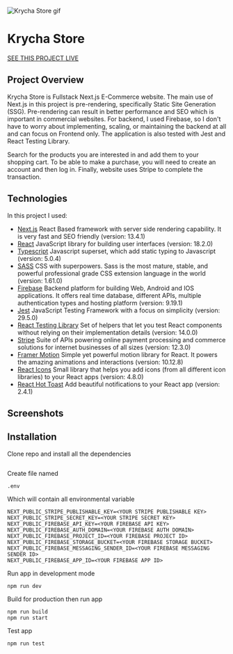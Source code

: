 ![Krycha Store gif](https://github.com/Krycha94/fullstack-nextjs-ecommerce/blob/main/public/krycha-store-gif.gif?raw=true)

# Krycha Store

[SEE THIS PROJECT LIVE](https://krycha-store.vercel.app/)

## Project Overview

Krycha Store is Fullstack Next.js E-Commerce website. The main use of Next.js in this project is pre-rendering, specifically Static Site Generation (SSG). Pre-rendering can result in better performance and SEO which is important in commercial websites. For backend, I used Firebase, so I don't have to worry about implementing, scaling, or maintaining the backend at all and can focus on Frontend only. The application is also tested with Jest and React Testing Library.

Search for the products you are interested in and add them to your shopping cart. To be able to make a purchase, you will need to create an account and then log in. Finally, website uses Stripe to complete the transaction.

## Technologies

In this project I used:

- [Next.js](https://nextjs.org/) React Based framework with server side rendering capability. It is very fast and SEO friendly (version: 13.4.1)
- [React](https://reactjs.org/) JavaScript library for building user interfaces (version: 18.2.0)
- [Typescript](https://www.typescriptlang.org/) Javascript superset, which add static typing to Javascript (version: 5.0.4)
- [SASS](https://sass-lang.com/) CSS with superpowers. Sass is the most mature, stable, and powerful professional grade CSS extension language in the world (version: 1.61.0)
- [Firebase](https://firebase.google.com/) Backend platform for building Web, Android and IOS applications. It offers real time database, different APIs, multiple authentication types and hosting platform (version: 9.19.1)
- [Jest](https://jestjs.io/) JavaScript Testing Framework with a focus on simplicity (version: 29.5.0)
- [React Testing Library](https://testing-library.com/) Set of helpers that let you test React components without relying on their implementation details (version: 14.0.0)
- [Stripe](https://stripe.com/) Suite of APIs powering online payment processing and commerce solutions for internet businesses of all sizes (version: 12.3.0)
- [Framer Motion](https://www.framer.com/motion/) Simple yet powerful motion library for React. It powers the amazing animations and interactions (version: 10.12.8)
- [React Icons](https://react-icons.github.io/react-icons/) Small library that helps you add icons (from all different icon libraries) to your React apps (version: 4.8.0)
- [React Hot Toast](https://react-hot-toast.com/) Add beautiful notifications to your React app (version: 2.4.1)

## Screenshots

## Installation

Clone repo and install all the dependencies

```

```

Create file named

```
.env
```

Which will contain all environmental variable

```
NEXT_PUBLIC_STRIPE_PUBLISHABLE_KEY=<YOUR STRIPE PUBLISHABLE KEY>
NEXT_PUBLIC_STRIPE_SECRET_KEY=<YOUR STRIPE SECRET KEY>
NEXT_PUBLIC_FIREBASE_API_KEY=<YOUR FIREBASE API KEY>
NEXT_PUBLIC_FIREBASE_AUTH_DOMAIN=<YOUR FIREBASE AUTH DOMAIN>
NEXT_PUBLIC_FIREBASE_PROJECT_ID=<YOUR FIREBASE PROJECT ID>
NEXT_PUBLIC_FIREBASE_STORAGE_BUCKET=<YOUR FIREBASE STORAGE BUCKET>
NEXT_PUBLIC_FIREBASE_MESSAGING_SENDER_ID=<YOUR FIREBASE MESSAGING SENDER ID>
NEXT_PUBLIC_FIREBASE_APP_ID=<YOUR FIREBASE APP ID>
```

Run app in development mode

```
npm run dev
```

Build for production then run app

```
npm run build
npm run start
```

Test app

```
npm run test
```
